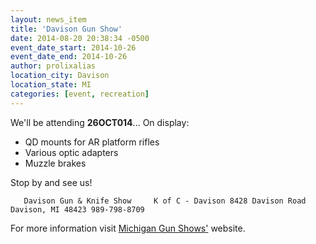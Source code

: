 ```yaml
---
layout: news_item
title: 'Davison Gun Show'
date: 2014-08-20 20:38:34 -0500
event_date_start: 2014-10-26
event_date_end: 2014-10-26
author: prolixalias
location_city: Davison
location_state: MI
categories: [event, recreation]
---
```


We'll be attending **26OCT014**... On display:

* QD mounts for AR platform rifles
* Various optic adapters
* Muzzle brakes

Stop by and see us!

`    Davison Gun & Knife Show    
    K of C - Davison
    8428 Davison Road
    Davison, MI 48423
    989-798-8709
`

For more information visit [Michigan Gun Shows'](http://www.migunshows.com/) website.
